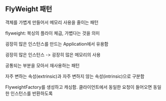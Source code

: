 ## FlyWeight 패턴
객체를 가볍게 만들어서 메모리 사용을 줄이는 패턴

flyweight: 복싱의 플라이 체급, 가볍다는 것을 의미

굉장히 많은 인스턴스를 만드는 Application에서 유용함

굉장히 많은 인스턴스 -> 굉장히 많은 메모리의 사용

공통되는 부분을 모아서 재사용하는 패턴

자주 변하는 속성(extrinsic)과 자주 변하지 않는 속성(intrinsic)으로 구분함

FlyweightFactory를 생성하고 캐싱함. 클라이언트에서 동일한 요청이 들어오면 동일한 인스턴스를 반환하도록